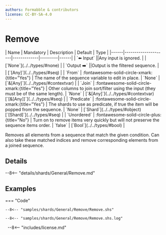 ```yaml
---
authors: Formabble & contributors
license: CC-BY-SA-4.0
---
```



# Remove

<div class="sh-parameters" markdown="1">
| Name | Mandatory | Description | Default | Type |
|------|---------------------|-------------|---------|------|
| `⬅️ Input` ||Any input is ignored. | | [`None`](../../types/#none) |
| `Output ➡️` ||Output is the filtered sequence. | | [`[Any]`](../../types/#seq) |
| `From` | :fontawesome-solid-circle-xmark:{title="Yes"}  | The name of the sequence variable to edit in place. | `None` | [`&[Any]`](../../types/#contextvar) |
| `Join` | :fontawesome-solid-circle-xmark:{title="Yes"}  | Other columns to join sort/filter using the input (they must be of the same length). | `None` | [`&[Any]`](../../types/#contextvar)[`[&[Any]]`](../../types/#seq) |
| `Predicate` | :fontawesome-solid-circle-xmark:{title="Yes"}  | The shards to use as predicate, if true the item will be popped from the sequence. | `None` | [`Shard`](../../types/#object)[`[Shard]`](../../types/#seq) |
| `Unordered` | :fontawesome-solid-circle-plus:{title="No"}  | Turn on to remove items very quickly but will not preserve the sequence items order. | `false` | [`Bool`](../../types/#bool) |

</div>

Removes all elements from a sequence that match the given condition. Can also take these matched indices and remove corresponding elements from a joined sequence.

## Details

--8<-- "details/shards/General/Remove.md"


## Examples

=== "Code"

  ```x86asm linenums="1"
  --8<-- "samples/shards/General/Remove/Remove.shs"
  ```

  ```
  --8<-- "samples/shards/General/Remove/Remove.shs.log"
  ```
&nbsp;
--8<-- "includes/license.md"

